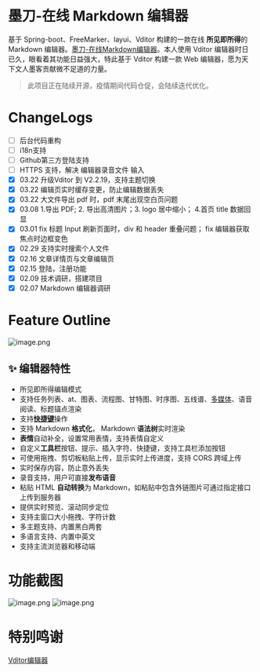 # 墨刀-在线 Markdown 编辑器

基于 Spring-boot、FreeMarker、layui、Vditor 构建的一款在线 **所见即所得**的 Markdown 编辑器。[墨刀-在线Markdown编辑器](http://md.6aiq.com)。本人使用 Vditor 编辑器时日已久，眼看着其功能日益强大，特此基于 Vditor 构建一款 Web 编辑器，愿为天下文人墨客贡献微不足道的力量。

> 此项目正在陆续开源，疫情期间代码仓促，会陆续迭代优化。

# ChangeLogs
* [ ]    后台代码重构
* [ ]    i18n支持
* [ ]    Github第三方登陆支持
* [ ] HTTPS 支持，解决 编辑器录音文件 输入
* [X] 03.22 升级Vditor 到 V2.2.19，支持主题切换
* [X] 03.22 编辑页实时缓存变更，防止编辑数据丢失
* [X] 03.22 大文件导出 pdf 时，pdf 末尾出现空白页问题
* [X] 03.08 1.导出 PDF; 2. 导出高清图片；3. logo 居中缩小； 4.首页 title 数据回显
* [X] 03.01 fix 标题 Input 刷新页面时，div 和 header 重叠问题； fix 编辑器获取焦点时边框变色
* [X] 02.29 支持实时搜索个人文件
* [X] 02.16 文章详情页与文章编辑页
* [X] 02.15 登陆，注册功能
* [X] 02.09 技术调研，搭建项目
* [X] 02.07 Markdown 编辑器调研

# Feature Outline

![](http://rna.6aiq.com/image-c463a6d64b2940f199a873737ec412fd.png "image.png")

## ✨ 编辑器特性

* 所见即所得编辑模式
* 支持任务列表、at、图表、流程图、甘特图、时序图、五线谱、[多媒体](https://link.hacpai.com/forward?goto=https%3A%2F%2Fgithub.com%2FVanessa219%2Fvditor%2Fissues%2F5)、语音阅读、标题锚点渲染
* 支持[**快捷键**](https://hacpai.com/article/1582778815353)操作
* 支持 Markdown **格式化**， Markdown **语法树**实时渲染
* **表情**自动补全，设置常用表情，支持表情自定义
* 自定义**工具栏**按钮、提示、插入字符、快捷键，支持工具栏添加按钮
* 可使用拖拽、剪切板粘贴上传，显示实时上传进度，支持 CORS 跨域上传
* 实时保存内容，防止意外丢失
* 录音支持，用户可直接**发布语音**
* 粘贴 HTML **自动转换**为 Markdown，如粘贴中包含外链图片可通过指定接口上传到服务器
* 提供实时预览、滚动同步定位
* 支持主窗口大小拖拽、字符计数
* 多主题支持、内置黑白两套
* 多语言支持、内置中英文
* 支持主流浏览器和移动端

# 功能截图

![image.png](http://rna.6aiq.com/image-7bc7fff88ee848ccac660348d6bf1682.png)
![image.png](http://rna.6aiq.com/image-378719a92132466984bddc5f7fe42977.png)

# 特别鸣谢

[Vditor编辑器](https://github.com/Vanessa219/vditor)
